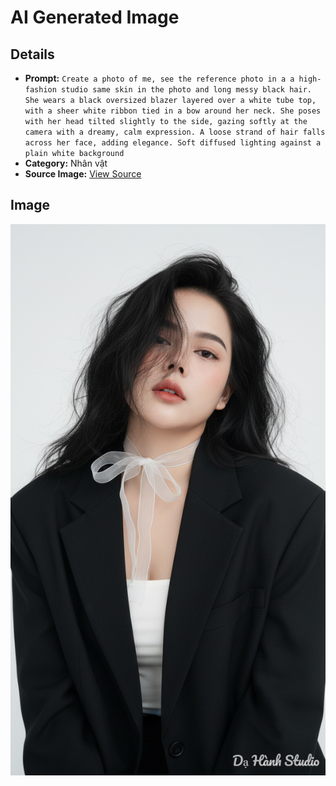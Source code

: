 # AI Generated Image

## Details
- **Prompt:** `Create a photo of me, see the reference photo in a a high-fashion studio same skin in the photo and long messy black hair. She wears a black oversized blazer layered over a white tube top, with a sheer white ribbon tied in a bow around her neck. She poses with her head tilted slightly to the side, gazing softly at the camera with a dreamy, calm expression. A loose strand of hair falls across her face, adding elegance. Soft diffused lighting against a plain white background`
- **Category:** Nhân vật
- **Source Image:** [View Source](https://raw.githubusercontent.com/lenzcomvth/ImageLibrary/main/Female.png)

## Image
![AI Generated Image](./image-2025-10-03T02-06-21-646Z.png)